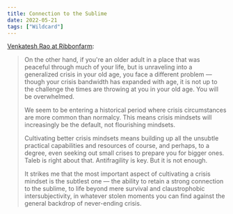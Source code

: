 ```yaml
---
title: Connection to the Sublime
date: 2022-05-21
tags: ["Wildcard"]
---
```


[Venkatesh Rao at Ribbonfarm](https://www.ribbonfarm.com/2022/05/18/crisis-mindsets/):

> On the other hand, if you're an older adult in a place that was peaceful through much of your life, but is unraveling into a generalized crisis in your old age, you face a different problem<!--x--> — though your crisis bandwidth has expanded with age, it is not up to the challenge the times are throwing at you in your old age. You will be overwhelmed.
>
> We seem to be entering a historical period where crisis circumstances are more common than normalcy. This means crisis mindsets will increasingly be the default, not flourishing mindsets.
>
> Cultivating better crisis mindsets means building up all the unsubtle practical capabilities and resources of course, and perhaps, to a degree, even seeking out small crises to prepare you for bigger ones. Taleb is right about that. Antifragility is key. But it is not enough.
>
> It strikes me that the most important aspect of cultivating a crisis mindset is the subtlest one — the ability to retain a strong connection to the sublime, to life beyond mere survival and claustrophobic intersubjectivity, in whatever stolen moments you can find against the general backdrop of never-ending crisis.
